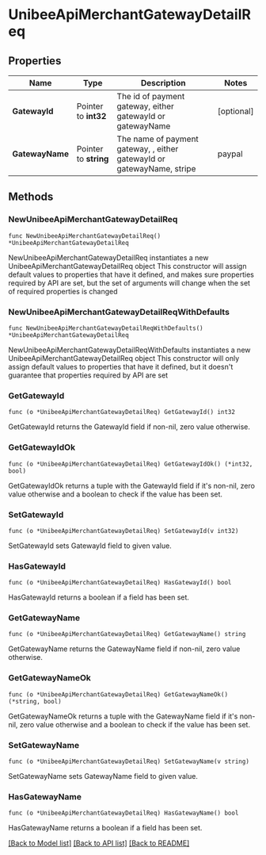 # UnibeeApiMerchantGatewayDetailReq

## Properties

Name | Type | Description | Notes
------------ | ------------- | ------------- | -------------
**GatewayId** | Pointer to **int32** | The id of payment gateway, either gatewayId or gatewayName | [optional] 
**GatewayName** | Pointer to **string** | The name of payment gateway, , either gatewayId or gatewayName, stripe|paypal|changelly|unitpay|payssion|cryptadium | [optional] 

## Methods

### NewUnibeeApiMerchantGatewayDetailReq

`func NewUnibeeApiMerchantGatewayDetailReq() *UnibeeApiMerchantGatewayDetailReq`

NewUnibeeApiMerchantGatewayDetailReq instantiates a new UnibeeApiMerchantGatewayDetailReq object
This constructor will assign default values to properties that have it defined,
and makes sure properties required by API are set, but the set of arguments
will change when the set of required properties is changed

### NewUnibeeApiMerchantGatewayDetailReqWithDefaults

`func NewUnibeeApiMerchantGatewayDetailReqWithDefaults() *UnibeeApiMerchantGatewayDetailReq`

NewUnibeeApiMerchantGatewayDetailReqWithDefaults instantiates a new UnibeeApiMerchantGatewayDetailReq object
This constructor will only assign default values to properties that have it defined,
but it doesn't guarantee that properties required by API are set

### GetGatewayId

`func (o *UnibeeApiMerchantGatewayDetailReq) GetGatewayId() int32`

GetGatewayId returns the GatewayId field if non-nil, zero value otherwise.

### GetGatewayIdOk

`func (o *UnibeeApiMerchantGatewayDetailReq) GetGatewayIdOk() (*int32, bool)`

GetGatewayIdOk returns a tuple with the GatewayId field if it's non-nil, zero value otherwise
and a boolean to check if the value has been set.

### SetGatewayId

`func (o *UnibeeApiMerchantGatewayDetailReq) SetGatewayId(v int32)`

SetGatewayId sets GatewayId field to given value.

### HasGatewayId

`func (o *UnibeeApiMerchantGatewayDetailReq) HasGatewayId() bool`

HasGatewayId returns a boolean if a field has been set.

### GetGatewayName

`func (o *UnibeeApiMerchantGatewayDetailReq) GetGatewayName() string`

GetGatewayName returns the GatewayName field if non-nil, zero value otherwise.

### GetGatewayNameOk

`func (o *UnibeeApiMerchantGatewayDetailReq) GetGatewayNameOk() (*string, bool)`

GetGatewayNameOk returns a tuple with the GatewayName field if it's non-nil, zero value otherwise
and a boolean to check if the value has been set.

### SetGatewayName

`func (o *UnibeeApiMerchantGatewayDetailReq) SetGatewayName(v string)`

SetGatewayName sets GatewayName field to given value.

### HasGatewayName

`func (o *UnibeeApiMerchantGatewayDetailReq) HasGatewayName() bool`

HasGatewayName returns a boolean if a field has been set.


[[Back to Model list]](../README.md#documentation-for-models) [[Back to API list]](../README.md#documentation-for-api-endpoints) [[Back to README]](../README.md)


